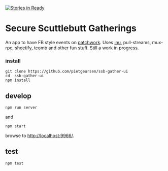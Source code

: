 [![Stories in Ready](https://badge.waffle.io/pietgeursen/ssb-event-ui.png?label=ready&title=Ready)](https://waffle.io/pietgeursen/ssb-event-ui)

# Secure Scuttlebutt Gatherings 

An app to have FB style events on [patchwork](https://github.com/ssbc/patchwork). Uses [inu](https://github.com/ahdinosaur/inu), pull-streams, mux-rpc, sheetify, tcomb and other fun stuff. Still a work in progress.

### install

```
git clone https://github.com/pietgeursen/ssb-gather-ui
cd  ssb-gather-ui
npm install
```

## develop
```
npm run server
```
and 

```
npm start
```

browse to <http://localhost:9966/>.

## test

```
npm test
```

